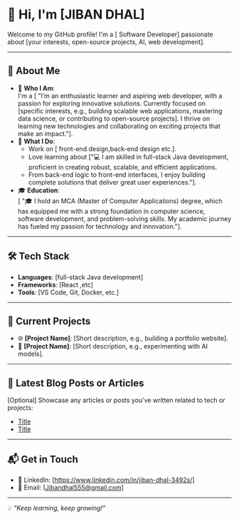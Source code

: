 # 👋 Hi, I'm [JIBAN DHAL]  

Welcome to my GitHub profile! I'm a [ Software Developer] passionate about [your interests, open-source projects, AI, web development].  

---

## 🚀 About Me  

- 🌟 **Who I Am**:  
  I'm a [ "I’m an enthusiastic learner and aspiring  web developer, with a passion for exploring innovative solutions. Currently focused on
   [specific interests, e.g., building scalable web applications, mastering data science, or contributing to open-source projects].
   I thrive on learning new technologies and collaborating on exciting projects that make an impact."].  
- 🎯 **What I Do**:  
  - Work on [ front-end design,back-end design etc.].  
  - Love learning about ["💻 I am skilled in full-stack Java development, proficient in creating robust, scalable, and efficient applications.
  -  From back-end logic to front-end interfaces, I enjoy building complete solutions that deliver great user experiences."].  
- 🎓 **Education**:  
  [ "🎓 I hold an MCA (Master of Computer Applications) degree, which has equipped me with a strong foundation in computer science, software development, and problem-solving skills.
   My academic journey has fueled my passion for technology and innovation."].  

---

## 🛠️ Tech Stack  

- **Languages**: [full-stack Java development]  
- **Frameworks**: [React ,etc]  
- **Tools**: [VS Code, Git, Docker, etc.]  

---

## 📂 Current Projects  

- 🌐 **[Project Name]**: [Short description, e.g., building a portfolio website].  
- 🤖 **[Project Name]**: [Short description, e.g., experimenting with AI models].  

---

## 📝 Latest Blog Posts or Articles  
[Optional] Showcase any articles or posts you’ve written related to tech or projects:  
- [Title](link)  
- [Title](link)  

---

## 📬 Get in Touch  

- 💬 LinkedIn: [https://www.linkedin.com/in/jiban-dhal-3492s/]  
- 📧 Email: [Jibandhal555@gmail.com]  

---

💡 *“Keep learning, keep growing!”*  
